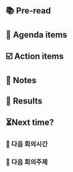 

## 📚 Pre-read

## 📣 Agenda items

## ☑️ Action items

## 📝 Notes

## 📑 Results

## ⏳Next time?

### 🔔 다음 회의시간

### 🔔 다음 회의주제
